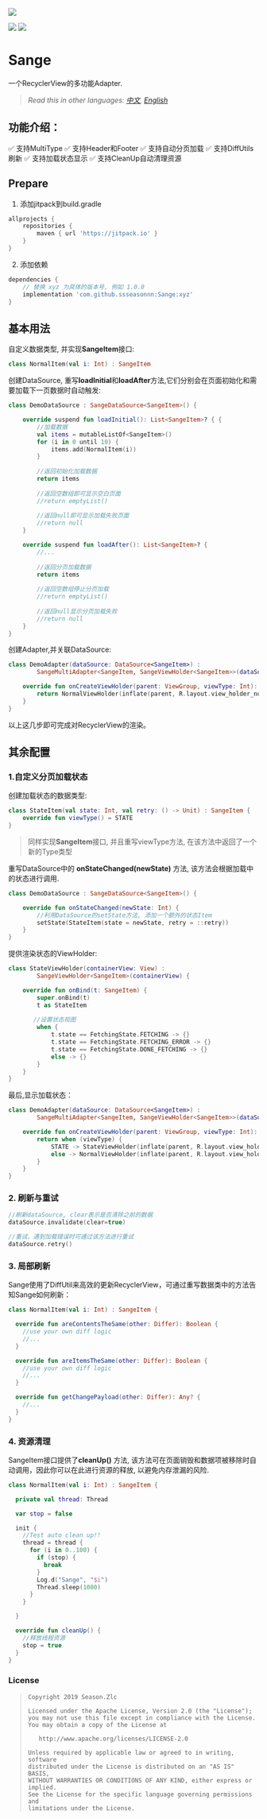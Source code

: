 ![](https://raw.githubusercontent.com/ssseasonnn/Sange/master/sange_icon.png)

<p align="left">
	<img src="https://img.shields.io/badge/kotlin-1.8.0-green"/>
	<a href="https://jitpack.io/#ssseasonnn/Sange">
		<img src="https://jitpack.io/v/ssseasonnn/Sange.svg"/>
	</a>
</p>

# Sange

一个RecyclerView的多功能Adapter.

> *Read this in other languages: [中文](README.zh.md), [English](README.md)*

## 功能介绍：

✅ 支持MultiType
✅ 支持Header和Footer
✅ 支持自动分页加载
✅ 支持DiffUtils刷新
✅ 支持加载状态显示
✅ 支持CleanUp自动清理资源

## Prepare

1. 添加jitpack到build.gradle

```gradle  
allprojects {  
    repositories {
	    maven { url 'https://jitpack.io' }    
	}
}  
```  

2. 添加依赖

```gradle  
dependencies {  
    // 替换 xyz 为具体的版本号, 例如 1.0.0   
    implementation 'com.github.ssseasonnn:Sange:xyz'
}  
```  

## 基本用法

自定义数据类型, 并实现**SangeItem**接口:

```kotlin
class NormalItem(val i: Int) : SangeItem
```

创建DataSource, 重写**loadInitial**和**loadAfter**方法,它们分别会在页面初始化和需要加载下一页数据时自动触发:

```kotlin
class DemoDataSource : SangeDataSource<SangeItem>() {

    override suspend fun loadInitial(): List<SangeItem>? { {
        //加载数据
        val items = mutableListOf<SangeItem>()
        for (i in 0 until 10) {
            items.add(NormalItem(i))
        }
      
        //返回初始化加载数据
        return items
      
        //返回空数组即可显示空白页面
        //return emptyList()
      
        //返回null即可显示加载失败页面
        //return null
    }

    override suspend fun loadAfter(): List<SangeItem>? {
        //...
        
		//返回分页加载数据
        return items
      
        //返回空数组停止分页加载
        //return emptyList()
      
        //返回null显示分页加载失败
        //return null
    }
}
```


创建Adapter,并关联DataSource:

```kotlin
class DemoAdapter(dataSource: DataSource<SangeItem>) :
        SangeMultiAdapter<SangeItem, SangeViewHolder<SangeItem>>(dataSource) {

    override fun onCreateViewHolder(parent: ViewGroup, viewType: Int): SangeViewHolder<SangeItem> {
        return NormalViewHolder(inflate(parent, R.layout.view_holder_normal))
    }
}
```

以上这几步即可完成对RecyclerView的渲染。

## 其余配置

### 1.自定义分页加载状态

创建加载状态的数据类型:

```kotlin
class StateItem(val state: Int, val retry: () -> Unit) : SangeItem {
    override fun viewType() = STATE
}
```
> 同样实现**SangeItem**接口, 并且重写viewType方法, 在该方法中返回了一个新的Type类型

重写DataSource中的 **onStateChanged(newState)** 方法, 该方法会根据加载中的状态进行调用.

```kotlin
class DemoDataSource : SangeDataSource<SangeItem>() {

    override fun onStateChanged(newState: Int) {
        //利用DataSource的setState方法, 添加一个额外的状态Item
        setState(StateItem(state = newState, retry = ::retry))
    }
}
```

提供渲染状态的ViewHolder:

```kotlin
class StateViewHolder(containerView: View) :
        SangeViewHolder<SangeItem>(containerView) {

    override fun onBind(t: SangeItem) {
        super.onBind(t)
        t as StateItem
        
       //设置状态视图
        when {
            t.state == FetchingState.FETCHING -> {}
            t.state == FetchingState.FETCHING_ERROR -> {}
            t.state == FetchingState.DONE_FETCHING -> {}
            else -> {}
        }
    }
}
```

最后,显示加载状态：

```kotlin
class DemoAdapter(dataSource: DataSource<SangeItem>) :
        SangeMultiAdapter<SangeItem, SangeViewHolder<SangeItem>>(dataSource) {

    override fun onCreateViewHolder(parent: ViewGroup, viewType: Int): SangeViewHolder<SangeItem> {
        return when (viewType) {
            STATE -> StateViewHolder(inflate(parent, R.layout.view_holder_state))
            else -> NormalViewHolder(inflate(parent, R.layout.view_holder_normal))
        }
    }
}

```

### 2. 刷新与重试

```kotlin
//刷新dataSource, clear表示是否清除之前的数据
dataSource.invalidate(clear=true)

//重试，遇到加载错误时可通过该方法进行重试
dataSource.retry()
```

### 3. 局部刷新

Sange使用了DiffUtil来高效的更新RecyclerView，可通过重写数据类中的方法告知Sange如何刷新：

```kotlin
class NormalItem(val i: Int) : SangeItem {

  override fun areContentsTheSame(other: Differ): Boolean {
    //use your own diff logic
    //...
  }

  override fun areItemsTheSame(other: Differ): Boolean {
    //use your own diff logic
    //...
  }

  override fun getChangePayload(other: Differ): Any? {
    //...
  }
}
```

### 4. 资源清理

SangeItem接口提供了**cleanUp()** 方法, 该方法可在页面销毁和数据项被移除时自动调用，因此你可以在此进行资源的释放, 以避免内存泄漏的风险.

```kotlin
class NormalItem(val i: Int) : SangeItem {

  private val thread: Thread

  var stop = false

  init {
    //Test auto clean up!!
    thread = thread {
      for (i in 0..100) {
        if (stop) {
          break
        }
        Log.d("Sange", "$i")
        Thread.sleep(1000)
      }
    }

  }

  override fun cleanUp() {
    //释放线程资源
    stop = true
  }
}
```

### License

> ```
> Copyright 2019 Season.Zlc
>
> Licensed under the Apache License, Version 2.0 (the "License");
> you may not use this file except in compliance with the License.
> You may obtain a copy of the License at
>
>    http://www.apache.org/licenses/LICENSE-2.0
>
> Unless required by applicable law or agreed to in writing, software
> distributed under the License is distributed on an "AS IS" BASIS,
> WITHOUT WARRANTIES OR CONDITIONS OF ANY KIND, either express or implied.
> See the License for the specific language governing permissions and
> limitations under the License.
> ```
